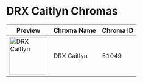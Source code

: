 # DRX Caitlyn Chromas

| Preview | Chroma Name | Chroma ID |
|---|---|---|
| <img src='https://raw.communitydragon.org/latest/plugins/rcp-be-lol-game-data/global/default/v1/champion-chroma-images/51/51049.png' alt='DRX Caitlyn' width='100'> | DRX Caitlyn | 51049 |
